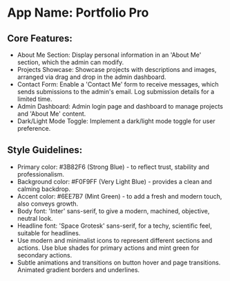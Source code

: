 # **App Name**: Portfolio Pro

## Core Features:

- About Me Section: Display personal information in an 'About Me' section, which the admin can modify.
- Projects Showcase: Showcase projects with descriptions and images, arranged via drag and drop in the admin dashboard.
- Contact Form: Enable a 'Contact Me' form to receive messages, which sends submissions to the admin's email. Log submission details for a limited time.
- Admin Dashboard: Admin login page and dashboard to manage projects and 'About Me' content.
- Dark/Light Mode Toggle: Implement a dark/light mode toggle for user preference.

## Style Guidelines:

- Primary color: #3B82F6 (Strong Blue) - to reflect trust, stability and professionalism.
- Background color: #F0F9FF (Very Light Blue) - provides a clean and calming backdrop.
- Accent color: #6EE7B7 (Mint Green) - to add a fresh and modern touch, also conveys growth.
- Body font: 'Inter' sans-serif, to give a modern, machined, objective, neutral look.
- Headline font: 'Space Grotesk' sans-serif, for a techy, scientific feel, suitable for headlines.
- Use modern and minimalist icons to represent different sections and actions. Use blue shades for primary actions and mint green for secondary actions.
- Subtle animations and transitions on button hover and page transitions. Animated gradient borders and underlines.